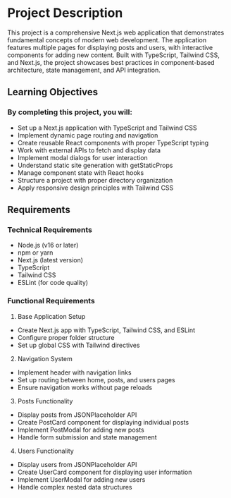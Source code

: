 # Project Description
This project is a comprehensive Next.js web application that demonstrates fundamental concepts of modern web development. The application features multiple pages for displaying posts and users, with interactive components for adding new content. Built with TypeScript, Tailwind CSS, and Next.js, the project showcases best practices in component-based architecture, state management, and API integration.

## Learning Objectives
### By completing this project, you will:

* Set up a Next.js application with TypeScript and Tailwind CSS
* Implement dynamic page routing and navigation
* Create reusable React components with proper TypeScript typing
* Work with external APIs to fetch and display data
* Implement modal dialogs for user interaction
* Understand static site generation with getStaticProps
* Manage component state with React hooks
* Structure a project with proper directory organization
* Apply responsive design principles with Tailwind CSS
  
## Requirements
### Technical Requirements
* Node.js (v16 or later)
* npm or yarn
* Next.js (latest version)
* TypeScript
* Tailwind CSS
* ESLint (for code quality)
  
### Functional Requirements
1. Base Application Setup
  * Create Next.js app with TypeScript, Tailwind CSS, and ESLint
  * Configure proper folder structure
  * Set up global CSS with Tailwind directives

2. Navigation System
  * Implement header with navigation links
  * Set up routing between home, posts, and users pages
  * Ensure navigation works without page reloads

3. Posts Functionality
  * Display posts from JSONPlaceholder API
  * Create PostCard component for displaying individual posts
  * Implement PostModal for adding new posts
  * Handle form submission and state management

4. Users Functionality
  * Display users from JSONPlaceholder API
  * Create UserCard component for displaying user information
  * Implement UserModal for adding new users
  * Handle complex nested data structures

